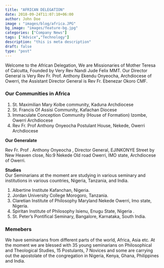 ```yaml
---
title: "AFRICAN DELEGATION"
date: 2018-09-24T11:07:10+06:00
author: John Doe
image : "images/blog/africa.JPG"
bg_image: "images/feature-bg.jpg"
categories: ["Company News"]
tags: ["Advice","Technology"]
description: "this is meta description"
draft: false
type: "post"
---
```



Welcome to the African Delegation, We are Missionaries of Mother Teresa of Calcutta, Founded by Very Rev Nandi Jude Felix MMT. Our Director General is Very Rev Fr. Prof. Anthony Ekendu Onyeocha, Archdiocese of Owerri, the Assistant Director General is Rev Fr. Ebenezar Okoro CMF.

### Our Communities in Africa
1. St. Maximilian Mary Kolbe community, Kaduna Archdiocese
2. St. Francis Of Assisi Community, Kafachan Diocese
3. Immaculate Conception Community (House of Formation) Izombe, Owerri Archdiocese
4. Rev Fr. Prof Anthony Onyeocha Postulant House, Nekede, Owerri Archdiocese

<b>Our Generalate</b> 

Rev Fr. Prof . Anthony Onyeocha , Director General, EJINKONYE Street by New Heaven close, No:9 Nekede Old road Owerri, IMO state, Archdiocese of Owerri. <br>

<b>Studies</b> <br>
Our Seminarians at the moment are studying in various seminary and institutions in various countries, Nigeria, Tanzania, and India.
1. Albertine Institute Kafanchan, Nigeria.
2. Jordan University College Morogoro, Tanzania.
3. Claretian Institute of Philosophy Maryland Nekede Owerri, Imo state, Nigeria.
4. Spiritan Institute of Philosophy Isienu, Enugu State, Nigeria .
5. St. Peter’s Pontifical Seminary, Bangalore, Karnataka, South India.

### Memebers
We have seminarians from different parts of the world, Africa, Asia etc. At the moment we are blessed with 35 young seminarians on Philosophical and Theological Studies, 15 Postulants, 7 Novices and some are carrying out the apostolate of the congregation in Nigeria, Kenya, Ghana, Philippines and India. <br>


